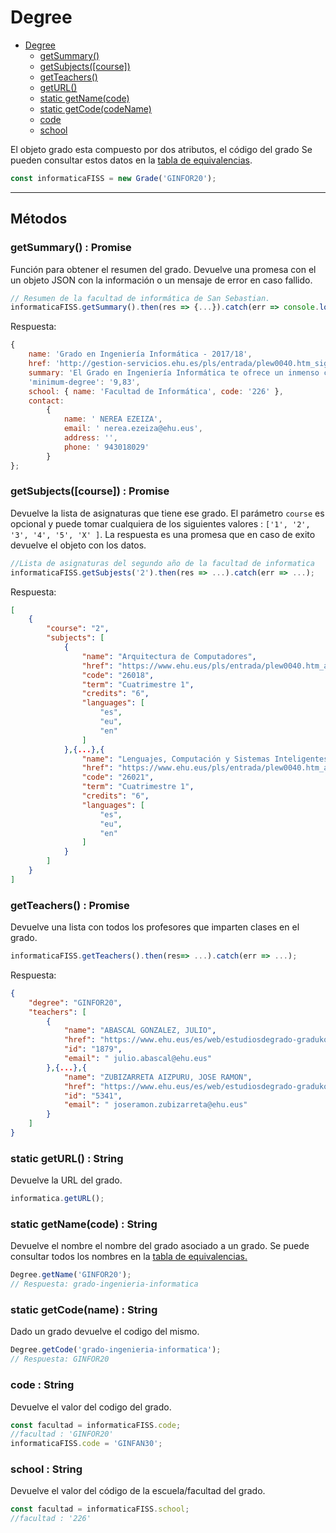 # Degree

- [Degree](#degree)
	- [getSummary()](#getsummary--promise)
	- [getSubjects([course])](#getsubjectscourse--promise)
	- [getTeachers()](#getteachers--promise)
	- [getURL()](#static-geturl--string)
	- [static getName(code)](#static-getnamecode--string)
	- [static getCode(codeName)](#static-getcodename--string)
	- [code](#code--string)
	- [school](#school--string)

El objeto grado esta compuesto por dos atributos, el código del grado  Se pueden consultar estos datos en la [tabla de equivalencias](./Equivalencias.md).

```javascript
const informaticaFISS = new Grade('GINFOR20');
```

---
 ## Métodos

 ### getSummary() : Promise
 Función para obtener el resumen del grado. Devuelve una promesa con el un objeto JSON con la información o un mensaje de error en caso fallido.

 ```javascript
 // Resumen de la facultad de informática de San Sebastian.
 informaticaFISS.getSummary().then(res => {...}).catch(err => console.log(err));
 ```

Respuesta: 
```javascript
{
    name: 'Grado en Ingeniería Informática - 2017/18',
    href: 'http://gestion-servicios.ehu.es/pls/entrada/plew0040.htm_siguiente?p_sesion=&p_cod_idioma=CAS&p_en_portal=N&p_anyoAcad=act&p_cod_centro=226&p_cod_plan=GINFOR20&p_menu=intro',
    summary: 'El Grado en Ingeniería Informática te ofrece un inmenso campo para el estudio, la investigación y la innovación. Las Nuevas Tecnologías de la Información y la Comunicación están hoy en día presentes en todos los ámbitos de nuestra vida cotidiana. En este grado podrás profundizar en áreas tan apasionantes como la inteligencia artificial, la robótica, el procesamiento del lenguaje natural, el procesamiento digital de imagen y sonido, las comunicaciones multimedia, etc. Todo esto lo podrás averiguar en el Grado de Ingeniería Informática. Y además podrás especializarte en Computación, Ingeniería de Computadores o Ingeniería del Software. También, te  formarás para trabajar de manera autónoma o integrada en equipos multidisciplinares.',
    'minimum-degree': '9,83',
    school: { name: 'Facultad de Informática', code: '226' },
    contact:
        {
            name: ' NEREA EZEIZA',
            email: ' nerea.ezeiza@ehu.eus',
            address: '',
            phone: ' 943018029'
        }
};
```

### getSubjects([course]) : Promise
Devuelve la lista de asignaturas que tiene ese grado. El parámetro `course` es opcional y puede tomar cualquiera de los siguientes valores : `['1', '2', '3', '4', '5', 'X' ]`.
La respuesta es una promesa que en caso de exito devuelve el objeto con los datos.

```javascript
//Lista de asignaturas del segundo año de la facultad de informatica
informaticaFISS.getSubjests('2').then(res => ...).catch(err => ...);
```

Respuesta:
```json
[
    {
        "course": "2",
        "subjects": [
            {
                "name": "Arquitectura de Computadores",
                "href": "https://www.ehu.eus/pls/entrada/plew0040.htm_asignatura_next?p_sesion=&p_cod_idioma=CAS&p_en_portal=N&p_cod_centro=226&p_cod_plan=GINFOR20&p_anyoAcad=act&p_pestanya=3&p_menu=principal&p_cod_asig=26018&p_ciclo=X&p_curso=2&p_vengo_de=asig_cursos",
                "code": "26018",
                "term": "Cuatrimestre 1",
                "credits": "6",
                "languages": [
                    "es",
                    "eu",
                    "en"
                ]
            },{...},{
                "name": "Lenguajes, Computación y Sistemas Inteligentes",
                "href": "https://www.ehu.eus/pls/entrada/plew0040.htm_asignatura_next?p_sesion=&p_cod_idioma=CAS&p_en_portal=N&p_cod_centro=226&p_cod_plan=GINFOR20&p_anyoAcad=act&p_pestanya=3&p_menu=principal&p_cod_asig=26021&p_ciclo=X&p_curso=2&p_vengo_de=asig_cursos",
                "code": "26021",
                "term": "Cuatrimestre 1",
                "credits": "6",
                "languages": [
                    "es",
                    "eu",
                    "en"
                ]
            }
        ]
    }
]
```

### getTeachers() : Promise
Devuelve una lista con todos los profesores que imparten clases en el grado.

```javascript
informaticaFISS.getTeachers().then(res=> ...).catch(err => ...);
```

Respuesta:

```json
{
    "degree": "GINFOR20",
    "teachers": [
        {
            "name": "ABASCAL GONZALEZ, JULIO",
            "href": "https://www.ehu.eus/es/web/estudiosdegrado-gradukoikasketak/GINFOR20-profesorado?p_redirect=consultaTutorias&p_anyo_acad=20170&p_idp=1879",
            "id": "1879",
            "email": " julio.abascal@ehu.eus"
        },{...},{
            "name": "ZUBIZARRETA AIZPURU, JOSE RAMON",
            "href": "https://www.ehu.eus/es/web/estudiosdegrado-gradukoikasketak/GINFOR20-profesorado?p_redirect=consultaTutorias&p_anyo_acad=20170&p_idp=5341",
            "id": "5341",
            "email": " joseramon.zubizarreta@ehu.eus"
        }
    ]
}
```
### static getURL() : String
Devuelve la URL del grado.
```javascript
informatica.getURL();
```

### static getName(code) : String
Devuelve el nombre el nombre del grado asociado a un grado.
Se puede consultar todos los nombres en la [tabla de equivalencias.](./Equivalencias.md)

```javascript
Degree.getName('GINFOR20');
// Respuesta: grado-ingenieria-informatica
```

### static getCode(name) : String
Dado un grado devuelve el codigo del mismo.

```javascript
Degree.getCode('grado-ingenieria-informatica');
// Respuesta: GINFOR20
```

### code : String
Devuelve el valor del codigo del grado.
```javascript
const facultad = informaticaFISS.code;
//facultad : 'GINFOR20'
informaticaFISS.code = 'GINFAN30';

```

### school : String
Devuelve el valor del código de la escuela/facultad del grado.
```javascript
const facultad = informaticaFISS.school;
//facultad : '226'
```
